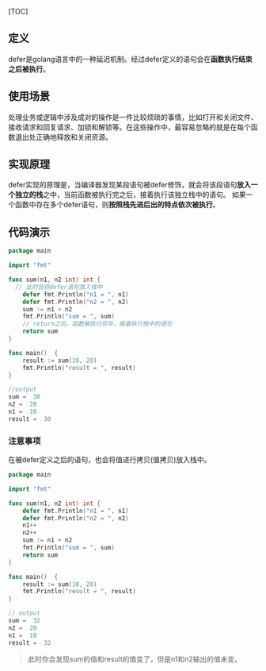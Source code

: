 [TOC]

## 定义

defer是golang语言中的一种延迟机制。经过defer定义的语句会在**函数执行结束之后被执行**。

## 使用场景

处理业务或逻辑中涉及成对的操作是一件比较烦琐的事情，比如打开和关闭文件、接收请求和回复请求、加锁和解锁等。在这些操作中，最容易忽略的就是在每个函数退出处正确地释放和关闭资源。

## 实现原理

defer实现的原理是，当编译器发现某段语句被defer修饰，就会将该段语句**放入一个独立的栈**之中，当前函数被执行完之后，接着执行该独立栈中的语句。
如果一个函数中存在多个defer语句，则**按照栈先进后出的特点依次被执行**。

## 代码演示

```go
package main

import "fmt"

func sum(n1, n2 int) int {
  // 此时会将defer语句放入栈中 
	defer fmt.Println("n1 = ", n1)
	defer fmt.Println("n2 = ", n2)
	sum := n1 + n2
	fmt.Println("sum = ", sum)
	// return之后，函数被执行完毕，接着执行栈中的语句
	return sum
}

func main()  {
	result := sum(10, 20)
	fmt.Println("result = ", result)
}
```
```go
//output
sum =  30
n2 =  20
n1 =  10
result =  30
```

### 注意事项

在被defer定义之后的语句，也会将值进行拷贝(值拷贝)放入栈中。
```go
package main

import "fmt"

func sum(n1, n2 int) int {
	defer fmt.Println("n1 = ", n1)
	defer fmt.Println("n2 = ", n2)
	n1++
	n2++
	sum := n1 + n2
	fmt.Println("sum = ", sum)
	return sum
}

func main()  {
	result := sum(10, 20)
	fmt.Println("result = ", result)
}
```
```go
// output
sum =  32
n2 =  20
n1 =  10
result =  32
```
> 此时你会发现sum的值和result的值变了，但是n1和n2输出的值未变。